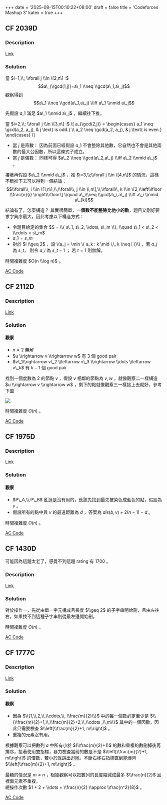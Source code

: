 +++
date = '2025-08-15T00:10:22+08:00'
draft = false
title = 'Codeforces Mashup 3'
katex = true
+++

## CF 2039D
### Description

[Link](https://codeforces.com/problemset/problem/2039/D)

### Solution

當 $i=1,\\; \\forall j \\in \[2,n\] :$ $$a\_{\\gcd(1,j)}=a\_1 \\neq \\gcd(a\_1,a\_j)$$ 觀察得到 $$a\_1 \\neq \\gcd(a\_1,a\_j) \\iff a\_1 \\nmid a\_j$$

先假設 $a\_1$ 滿足 $a\_1 \\nmid a\_j$ ，繼續往下推。

當 $i=2,\\; \\forall j \\in \[3,n\] :$ \\\[ a\_{\\gcd(2,j)} = \\begin{cases} a\_1 \\neq \\gcd(a\_2, a\_j), & j \\text{ is odd.} \\\\ a\_2 \\neq \\gcd(a\_2, a\_j), & j \\text{ is even.} \\end{cases} \\\]

*   當 $j$ 是奇數： 因為前面已經假設 $a\_1$ 不會整除其他數，它自然也不會是其他兩數的最大公因數，所以這條式子成立。
*   當 $j$ 是偶數： 同樣可得 $a\_2 \\neq \\gcd(a\_2,a\_j) \\iff a\_2 \\nmid a\_j$ 。

接著再假設 $a\_2 \\nmid a\_j$ ，推 $i=3,\\;\\forall j \\in \[4,n\]$ 的情況，這樣不斷推下去可以得到一個結論： $$\\forall\\, i \\in \[1,n\],\\;\\forall\\, j \\in (i,n\],\\;\\forall\\, k \\in \[2,\\left\\lfloor \\frac{n}{i} \\right\\rfloor\] \\quad a\_i\\neq \\gcd(a\_i,a\_j) \\iff a\_i \\nmid a\_{ki}$$

結論有了，怎麼構造？ 其實很簡單，**一個數不能整除比他小的數**，題目又剛好要求字典序最大，因此考慮以下構造方式：

*   令題目給定的集合 $S = \\{ s\_1, s\_2, \\dots, s\_m \\}, \\quad s\_1 < s\_2 < \\cdots < s\_m$
*   $a\_1=s\_m$
*   對於 $i \\geq 2$ ，設 \\(a\_j = \\min \\{ a\_k : k \\mid i,\\, k \\neq i \\}\\) ，若 $a\_j$ 為 $s\_t$， 則令 $a\_i$ 為 $s\_{t-1}$ ； 若 $t=1$ 則無解。

時間複雜度 $O(n \\log n)$ 。

[AC Code](https://codeforces.com/contest/2039/submission/333991898)

## CF 2112D
### Description

[Link](https://codeforces.com/problemset/problem/2112/D)

### Solution

#### 觀察

*   $n = 2$ 無解
*   $u \\rightarrow v \\rightarrow w$ 有 $3$ 個 good pair
*   $v\_1\\rightarrow v\_2 \\leftarrow v\_3 \\rightarrow \\dots \\leftarrow v\_k$ 有 $k-1$ 個 good pair

找到一個度數為 $2$ 的節點 $v$ ，假設 $v$ 相鄰的節點為 $v, w$ ，就像觀察二一樣構造 $u \\rightarrow v \\rightarrow w$ ，剩下的點就像觀察三一樣接上去就好，參考下圖

![](/posts/codeforces-mashup-3/graph.png)

時間複雜度 $O(n)$ 。

[AC Code](https://codeforces.com/contest/2112/submission/334600976)

## CF 1975D
### Description

[Link](https://codeforces.com/contest/1975/problem/D)

### Solution

#### 觀察

*   $P\_A,\\,P\_B$ 亂逛是沒有用的，應該先找到最先被染色成藍色的點，假設為 $v$ 。
*   假設所有的點中與 $v$ 的最遠距離為 $d$ ，答案為 $dis(b, v) + 2(n-1) - d$ 。

時間複雜度 $O(n)$ 。

[AC Code](https://codeforces.com/contest/1975/problem/D)

## CF 1430D
可能因為這題太老了，感覺不到這題 rating 有 1700 。
### Description
[Link](https://codeforces.com/problemset/problem/1430/D)

### Solution
對於操作一，先從由單一字元構成且長度 $\\geq 2$ 的子字串開始刪，且由左往右，如果找不到這種子字串則從最左邊開始刪。

時間複雜度 $O(n)$ 。

[AC Code](https://codeforces.com/contest/1430/submission/337133361)

## CF 1777C
### Description
[Link](https://codeforces.com/contest/1777/problem/C)

### Solution
#### 觀察
- 因為 $\\{1,\\,2,\\,\\cdots,\\, \\frac{m}{2}\\}$ 中的每一個數必定至少是 $\\{\\frac{m}{2}+1,\\,\\frac{m}{2}+2,\\,\\cdots ,\\,m\\}$ 其中的一個因數，因此只需要檢查 $\\left[\\frac{m}{2}+1, m\\right]$ 。
- 重複的元素沒有用。

 根據觀察可以把數列 $a$ 中所有小於 $(\\frac{m}{2}+1)$ 的數和重複的數刪掉後再排序，接著使用雙指標，暴力檢查當前的數是不是 $\\left[\\frac{m}{2}+1, m\\right]$ 的倍數，若小於就跳出迴圈。不斷右移右指標直到能湊齊 $\\left[\\frac{m}{2}+1, m\\right]$ 。

最糟的情況是 $m = n$ ，根據觀察可以把數列的長度縮減成最多 $\\frac{n}{2}$ 且裡面元素不重複，  
總操作次數 $1 + 2 + \\dots + \\frac{n}{2} \\approx \\frac{n^2}{8}$ 。

[AC Code](https://codeforces.com/contest/1777/submission/337883398)
